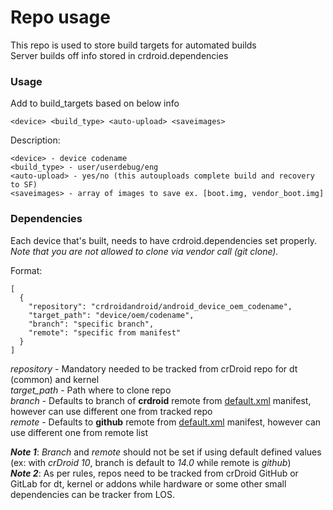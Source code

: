 # Repo usage
This repo is used to store build targets for automated builds  
Server builds off info stored in crdroid.dependencies

### Usage
Add to build_targets based on below info
```
<device> <build_type> <auto-upload> <saveimages>
```
Description:
```
<device> - device codename  
<build_type> - user/userdebug/eng  
<auto-upload> - yes/no (this autouploads complete build and recovery to SF)  
<saveimages> - array of images to save ex. [boot.img, vendor_boot.img]
```

### Dependencies
Each device that's built, needs to have crdroid.dependencies set properly.  
*Note that you are not allowed to clone via vendor call (git clone).*
  
Format:
```
[
  {
    "repository": "crdroidandroid/android_device_oem_codename",
    "target_path": "device/oem/codename",
    "branch": "specific branch",
    "remote": "specific from manifest"
  }
]
```

*repository* - Mandatory needed to be tracked from crDroid repo for dt (common) and kernel  
*target_path* - Path where to clone repo  
*branch* - Defaults to branch of **crdroid** remote from [default.xml](https://github.com/crdroidandroid/android) manifest, however can use different one from tracked repo  
*remote* - Defaults to **github** remote from [default.xml](https://github.com/crdroidandroid/android) manifest, however can use different one from remote list  
  
***Note 1***: *Branch* and *remote* should not be set if using default defined values (ex: with *crDroid 10*, branch is default to *14.0* while remote is *github*)  
***Note 2***: As per rules, repos need to be tracked from crDroid GitHub or GitLab for dt, kernel or addons while hardware or some other small dependencies can be tracker from LOS. 
